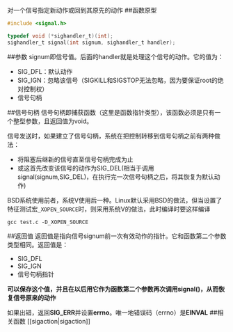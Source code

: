 对一个信号指定新动作或回到其原先的动作
##函数原型
```c
#include <signal.h>

typedef void (*sighandler_t)(int);
sighandler_t signal(int signum, sighandler_t handler);
```

##参数
signum即信号值。后面的handler就是处理这个信号的动作。它的值为：
- SIG_DFL：默认动作
- SIG_IGN：忽略该信号（SIGKILL和SIGSTOP无法忽略，因为要保证root的绝对控制权）
- 信号句柄

##信号句柄
信号句柄即捕获函数（这里是函数指针类型），该函数必须是只有一个整型参数，且返回值为void。  

信号发送时，如果建立了信号句柄，系统在把控制转移到信号句柄之前有两种做法：
- 将阻塞后继新的信号直至信号句柄完成为止
- 或这首先改变该信号的动作为SIG_DEL(相当于调用signal(signum,SIG_DEL)，在执行完一次信号句柄之后，将其恢复为默认动作)

BSD系统使用前者，系统V使用后一种。Linux默认采用BSD的做法，但当设置了特征测试宏`_XOPEN_SOURCE`时，则采用系统V的做法，此时编译时要这样编译
```
gcc test.c -D_XOPEN_SOURCE
```
##返回值
返回值是指向信号signum前一次有效动作的指针。它和函数第二个参数类型相同。返回值是：
- SIG_DFL
- SIG_IGN
- 信号句柄指针

**可以保存这个值，并且在以后用它作为函数第二个参数再次调用signal()，从而恢复信号原来的动作**   

如果出错，返回**SIG_ERR**并设置**errno**。唯一地错误码（errno）是**EINVAL**
##相关函数
[[sigaction|sigaction]]